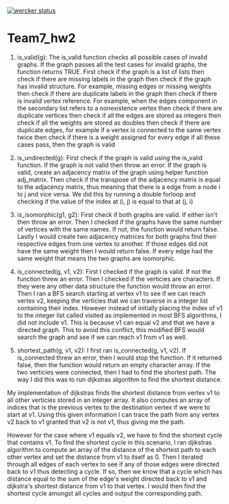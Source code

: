 [![wercker status](https://app.wercker.com/status/0d48a75b6b9a31b18516a99fc2561501/m "wercker status")](https://app.wercker.com/project/bykey/0d48a75b6b9a31b18516a99fc2561501)

# Team7_hw2

1. is_valid(g):
The is_valid function checks all possible cases of invalid graphs. If the graph
passes all the test cases for invalid graphs, the function returns TRUE.
First check if the graph is a list of lists
then check if there are missing labels in the graph
then check if the graph has invalid structure. For example, missing edges or missing weights
then check if there are duplicate labels in the graph
then check if there is invalid vertex reference. For example, when the edges component in the secondary list refers to a nonexistence vertex
then check if there are duplicate vertices
then check if all the edges are stored as integers
then check if all the weights are stored as doubles
then check if there are duplicate edges, for example if a vertex is connected to the same vertex twice
then check if there is a weight assigned for every edge
if all these cases pass, then the graph is valid


2. is_undirected(g):
First check if the graph is valid using the is_valid function. If the graph is not valid then throw an error. 
If the graph is valid, create an adjacency matrix of the graph using helper function adj_matrix. Then check if the transpose 
of the adjacency matrix is equal to the adjacency matrix, thus meaning that there is a edge from a node i to j and vice versa. 
We did this by running a double forloop and checking if the value of the index at (i, j) is equal to that at (j, i)

3. is_isomorphic(g1, g2):
First check if both graphs are valid. If either isn't then throw an error. Then I checked if the graphs have the same number of vertices with the same names. 
If not, the function would return false. Lastly I would create two adjacency matrices for both graphs find their respective edges from one vertex to another. 
If those edges did not have the same weight then I would return false. If every edge had the same weight that means the two graphs are isomorphic. 


4. is_connected(g, v1, v2):
First I checked if the graph is valid. If not the function threw an error. Then I checked if the verticies are characters. 
If they were any other data structure the function would throw an error. Then I ran a BFS search starting at vertex v1 to see if we can 
reach vertex v2, keeping the verticies that we can traverse in a integer list containing their index. However instead of initially placing
the index of v1 to the integer list called visited as implemented in most BFS algorithms, I did not include v1. 
This is because v1 can equal v2 and that we have a directed graph. 
This to avoid this conflict, this modified BFS would search the graph and see if we can reach v1 from v1 as well.

5. shortest_path(g, v1, v2):
I first ran is_connected(g, v1, v2). If is_connected threw an error, then I would stop the function. If it returned false, then the function would return an empty character array. 
If the two verticies were connected, then I had to find the shortest path. The way I did this was to run dijkstras algorithm to find the shortest distance.

  My implementation of dijkstras finds the shortest distance from vertex v1 to all other verticies stored in an integer array. It also computes an array of indices that is the previous vertex to the destination vertex 
if we were to start at v1. Using this given information I can trace the path from any vertex v2 back to v1 granted that v2 is not v1, thus giving me the path. 

  However for the case where v1 equals v2, we have to find the shortest cycle that contains v1. To find the shortest cycle in this scenario, I ran djikstras algorithm to 
compute an array of the distance of the shortest path to each other vertex and set the distance from v1 to itself as 0. 
Then I iterated through all edges of each vertex to see if any of those edges were directed back to v1 thus detecting a cycle. 
If so, then we know that a cycle which has distance equal to the sum of the edge's weight directed back to v1 and dijkstra's shortest distance from v1 to that vertex. 
I would then find the shortest cycle amongst all cycles and output the corresponding path. 




